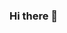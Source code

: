 ### Hi there 👋

<!--
**AnyPaoCS/AnyPaoCS** is a ✨ _special_ ✨ repository because its `README.md` (this file) appears on your GitHub profile.

Here are some ideas to get you started:

- 🔭 I’m currently working on improve my development skills
- 🌱 I’m currently learning React
- 👯 I’m looking to collaborate on Intelligence Artificial
- 🤔 I’m looking for help with education
- 💬 Ask me about ...
- 📫 How to reach me: 
 - [Twitter](https://twitter.com/Any_PaoCS)
 - [In]([https://twitter.com/Any_PaoCS](https://www.linkedin.com/in/anypaocs)
- 😄 Pronouns: ...
- ⚡ Fun fact: ...
-->
